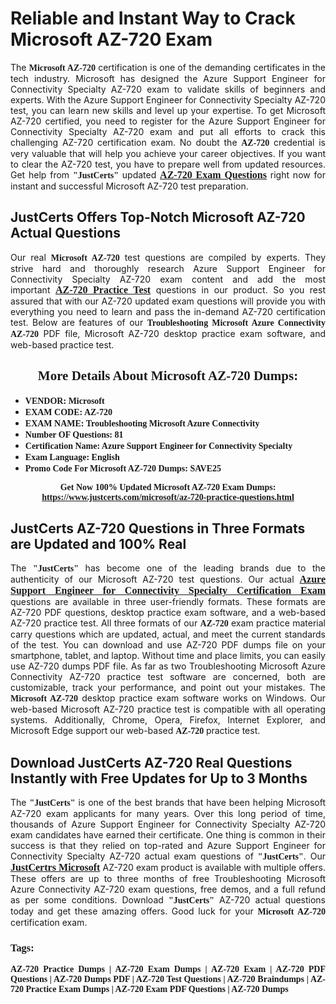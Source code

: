 <h1><strong>Reliable and Instant Way to Crack Microsoft AZ-720 Exam</strong></h1>

<p style="text-align: justify;">The <span style="font-family:Georgia,serif;"><strong>Microsoft AZ-720</strong></span> certification is one of the demanding certificates in the tech industry. Microsoft has designed the Azure Support Engineer for Connectivity Specialty AZ-720 exam to validate skills of beginners and experts. With the Azure Support Engineer for Connectivity Specialty AZ-720 test, you can learn new skills and level up your expertise. To get Microsoft AZ-720 certified, you need to register for the Azure Support Engineer for Connectivity Specialty AZ-720 exam and put all efforts to crack this challenging AZ-720 certification exam. No doubt the <span style="font-family:Georgia,serif;"><strong> AZ-720</strong></span> credential is very valuable that will help you achieve your career objectives. If you want to clear the AZ-720 test, you have to prepare well from updated resources. Get help from <span style="font-size:14px;"><span style="font-family:Georgia,serif;"><strong>"JustCerts"</strong></span></span> updated <a href="https://www.justcerts.com/microsoft/az-720-practice-questions.html"><span style="font-size:16px;"><span style="font-family:Georgia,serif;"><strong>AZ-720 Exam Questions</strong></span></span></a> right now for instant and successful Microsoft AZ-720 test preparation.</p>

<h2><strong>JustCerts Offers Top-Notch Microsoft AZ-720 Actual Questions </strong></h2>

<p style="text-align: justify;">Our real <span style="font-family:Georgia,serif;"><strong>Microsoft AZ-720</strong></span> test questions are compiled by experts. They strive hard and thoroughly research Azure Support Engineer for Connectivity Specialty AZ-720 exam content and add the most important <a href="https://www.justcerts.com/microsoft/az-720-practice-questions.html"><span style="font-size:16px;"><span style="font-family:Georgia,serif;"><strong>AZ-720 Practice Test</strong></span></span></a> questions in our product. So you rest assured that with our AZ-720 updated exam questions will provide you with everything you need to learn and pass the in-demand AZ-720 certification test. Below are features of our <span style="font-family:Georgia,serif;"><strong>Troubleshooting Microsoft Azure Connectivity AZ-720</strong></span> PDF file, Microsoft AZ-720 desktop practice exam software, and web-based practice test.</p>

<h2 style="text-align: center;"><strong><span style="font-family:Georgia,serif;">More Details About Microsoft AZ-720 Dumps:</span></strong></h2>

<ul>
	<li style="text-align: justify;"><span style="font-size:14px;"><span style="font-family:Georgia,serif;"><strong>VENDOR: Microsoft</strong></span></span></li>
	<li style="text-align: justify;"><span style="font-size:14px;"><span style="font-family:Georgia,serif;"><strong>EXAM CODE: AZ-720</strong></span></span></li>
	<li style="text-align: justify;"><span style="font-size:14px;"><span style="font-family:Georgia,serif;"><strong>EXAM NAME: Troubleshooting Microsoft Azure Connectivity</strong></span></span></li>
	<li style="text-align: justify;"><span style="font-size:14px;"><span style="font-family:Georgia,serif;"><strong>Number OF Questions: 81</strong></span></span></li>
	<li style="text-align: justify;"><span style="font-size:14px;"><span style="font-family:Georgia,serif;"><strong>Certification Name: Azure Support Engineer for Connectivity Specialty</strong></span></span></li>
	<li style="text-align: justify;"><span style="font-size:14px;"><span style="font-family:Georgia,serif;"><strong>Exam Language: English</strong></span></span></li>
	<li style="text-align: justify;"><span style="font-size:14px;"><span style="font-family:Georgia,serif;"><strong>Promo Code For Microsoft AZ-720 Dumps: SAVE25</strong></span></span></li>
</ul>

<p style="text-align: center;"><strong><span style="font-family:Georgia,serif;"><span style="font-size:14px;">Get Now 100% Updated Microsoft AZ-720 Exam Dumps:</span> <a href="https://www.justcerts.com/microsoft/az-720-practice-questions.html">https://www.justcerts.com/microsoft/az-720-practice-questions.html</a></span></strong></p>

<h2><strong>JustCerts AZ-720 Questions in Three Formats are Updated and 100% Real</strong></h2>

<p style="text-align: justify;">The <span style="font-size:14px;"><span style="font-family:Georgia,serif;"><strong>"JustCerts"</strong></span></span> has become one of the leading brands due to the authenticity of our Microsoft AZ-720 test questions. Our actual <a href="https://www.justcerts.com/microsoft/azure-support-engineer-for-connectivity-specialty-certification-exams.html"><span style="font-size:16px;"><span style="font-family:Georgia,serif;"><strong>Azure Support Engineer for Connectivity Specialty Certification Exam</strong></span></span></a> questions are available in three user-friendly formats. These formats are AZ-720 PDF questions, desktop practice exam software, and a web-based AZ-720 practice test. All three formats of our <strong><span style="font-family:Georgia,serif;"> AZ-720</span></strong> exam practice material carry questions which are updated, actual, and meet the current standards of the test. You can download and use AZ-720 PDF dumps file on your smartphone, tablet, and laptop. Without time and place limits, you can easily use AZ-720 dumps PDF file. As far as two Troubleshooting Microsoft Azure Connectivity AZ-720 practice test software are concerned, both are customizable, track your performance, and point out your mistakes. The <span style="font-family:Georgia,serif;"><strong>Microsoft AZ-720</strong></span> desktop practice exam software works on Windows. Our web-based Microsoft AZ-720 practice test is compatible with all operating systems. Additionally, Chrome, Opera, Firefox, Internet Explorer, and Microsoft Edge support our web-based <span style="font-family:Georgia,serif;"><strong>AZ-720 </strong></span> practice test.</p>

<h2><strong>Download JustCerts AZ-720 Real Questions Instantly with Free Updates for Up to 3 Months</strong></h2>

<p style="text-align: justify;">The <span style="font-family:Georgia,serif;"><span style="font-size:14px;"><strong>"JustCerts"</strong></span></span> is one of the best brands that have been helping Microsoft AZ-720 exam applicants for many years. Over this long period of time, thousands of Azure Support Engineer for Connectivity Specialty AZ-720 exam candidates have earned their certificate. One thing is common in their success is that they relied on top-rated and Azure Support Engineer for Connectivity Specialty AZ-720 actual exam questions of <span style="font-family:Georgia,serif;"><span style="font-size:14px;"><strong>"JustCerts"</strong></span></span>. Our <a href="https://www.justcerts.com/microsoft-certification-exams.html"><span style="font-size:16px;"><span style="font-family:Georgia,serif;"><strong>JustCertrs Microsoft</strong></span></span></a> AZ-720 exam product is available with multiple offers. These offers are up to three months of free Troubleshooting Microsoft Azure Connectivity AZ-720 exam questions, free demos, and a full refund as per some conditions. Download <span style="font-family:Georgia,serif;"><span style="font-size:14px;"><strong>"JustCerts"</strong></span></span> AZ-720 actual questions today and get these amazing offers. Good luck for your <span style="font-family:Georgia,serif;"><strong>Microsoft AZ-720</strong></span> certification exam.</p>

<h3 style="text-align: justify;"><span style="font-family:Georgia,serif;"><strong>Tags:</strong></span></h3>

<p style="text-align: justify;"><span style="font-family:Georgia,serif;"><strong>AZ-720 Practice Dumps | AZ-720 Exam Dumps | AZ-720 Exam | AZ-720 PDF Questions | AZ-720 Dumps PDF | AZ-720 Test Questions | AZ-720 Braindumps | AZ-720 Practice Exam Dumps | AZ-720 Exam PDF Questions | AZ-720 Dumps</strong></span></p>
